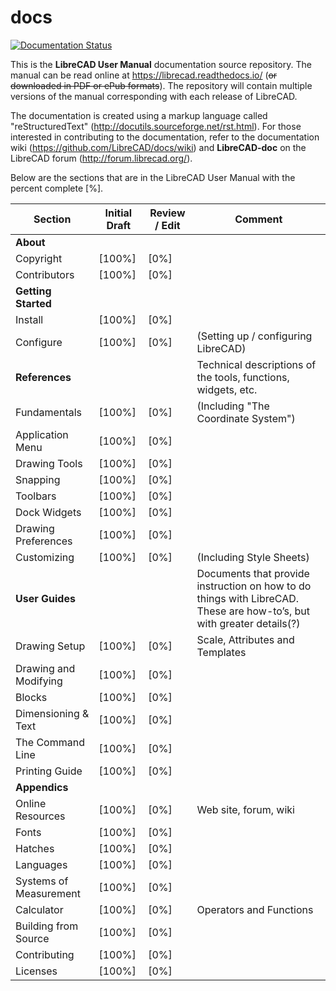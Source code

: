 # docs
[![Documentation Status](https://readthedocs.org/projects/librecad/badge/?version=latest)](https://librecad.readthedocs.io/en/latest/?badge=latest)

This is the **LibreCAD User Manual** documentation source repository.  The manual can be read online at https://librecad.readthedocs.io/ (~~or downloaded in PDF or ePub formats~~). The repository will contain multiple versions of the manual corresponding with each release of LibreCAD.

The documentation is created using a markup language called "reStructuredText" (http://docutils.sourceforge.net/rst.html).  For those interested in contributing to the documentation, refer to the documentation wiki (https://github.com/LibreCAD/docs/wiki) and **LibreCAD-doc** on the LibreCAD forum (http://forum.librecad.org/).


Below are the sections that are in the LibreCAD User Manual with the percent complete [%].


Section | Initial Draft | Review / Edit | Comment
--- | --- | --- | ---
**About** |   |   |   
   Copyright | [100%] | [0%] |   
   Contributors | [100%] | [0%] |   
**Getting Started** |   |   |   
   Install | [100%] | [0%] |
   Configure | [100%] | [0%] | (Setting up / configuring LibreCAD)
**References** |   |   | Technical descriptions of the tools, functions, widgets, etc.
   Fundamentals | [100%] | [0%] | (Including "The Coordinate System")
   Application Menu | [100%] | [0%] |
   Drawing Tools | [100%] | [0%] |
   Snapping | [100%] | [0%] |
   Toolbars | [100%] | [0%] |
   Dock Widgets | [100%] | [0%] |
   Drawing Preferences | [100%] | [0%] |
   Customizing | [100%] | [0%] | (Including Style Sheets)
**User Guides** |   |   | Documents that provide instruction on how to do things with LibreCAD.  These are how-to’s, but with greater details(?)
   Drawing Setup | [100%] | [0%] | Scale, Attributes and Templates
   Drawing and Modifying | [100%] | [0%] |
   Blocks | [100%] | [0%] |
   Dimensioning & Text | [100%] | [0%] |
   The Command Line | [100%] | [0%] |
   Printing Guide | [100%] | [0%] |
**Appendics** |   |   | 
   Online Resources | [100%] | [0%] | Web site, forum, wiki
   Fonts | [100%] | [0%] |
   Hatches | [100%] | [0%] |
   Languages | [100%] | [0%] |
   Systems of Measurement | [100%] | [0%] |
   Calculator | [100%] | [0%] | Operators and Functions
   Building from Source | [100%] | [0%] |
   Contributing | [100%] | [0%] |
   Licenses | [100%] | [0%] |

